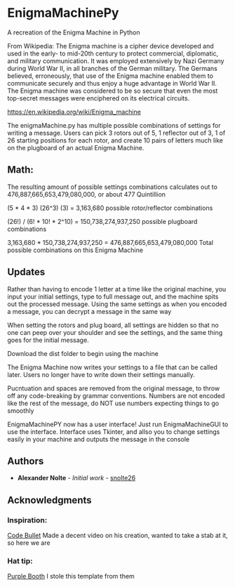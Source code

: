 # EnigmaMachinePy
A recreation of the Enigma Machine in Python

From Wikipedia:
The Enigma machine is a cipher device developed and used in the early- to mid-20th century to protect commercial, diplomatic, and military communication. It was employed extensively by Nazi Germany during World War II, in all branches of the German military. The Germans believed, erroneously, that use of the Enigma machine enabled them to communicate securely and thus enjoy a huge advantage in World War II. The Enigma machine was considered to be so secure that even the most top-secret messages were enciphered on its electrical circuits.

https://en.wikipedia.org/wiki/Enigma_machine

The enigmaMachine.py has multiple possible combinations of settings for writing a message. Users can pick 3 rotors out of 5, 1 reflector out of 3, 1 of 26 starting positions for each rotor, and create 10 pairs of letters much like on the plugboard of an actual Enigma Machine.

## Math:

The resulting amount of possible settings combinations calculates out to 476,887,665,653,479,080,000, or about 477 Quintillion

(5 * 4 * 3) (26^3) (3) = 3,163,680 possible rotor/reflector combinations

(26!) / (6! * 10! * 2^10) = 150,738,274,937,250 possible plugboard combinations

3,163,680 * 150,738,274,937,250 = 476,887,665,653,479,080,000 Total possible combinations on this Enigma Machine

## Updates
Rather than having to encode 1 letter at a time like the original machine, you input your initial settings, type to full message out, and the machine spits out the processed message. Using the same settings as when you encoded a message, you can decrypt a message in the same way

When setting the rotors and plug board, all settings are hidden so that no one can peep over your shoulder and see the settings, and the same thing goes for the initial message.

Download the dist folder to begin using the machine

The Enigma Machine now writes your settings to a file that can be called later. Users no longer have to write down their settings manually.

Pucntuation and spaces are removed from the original message, to throw off any code-breaking by grammar conventions. Numbers are not encoded like the rest of the message, do NOT use numbers expecting things to go smoothly

EnigmaMachinePY now has a user interface! Just run EnigmaMachineGUI to use the interface. Interface uses Tkinter, and allso you to change settings easily in your machine and outputs the message in the console

## Authors

* **Alexander Nolte** - *Initial work* - [snolte26](https://github.com/snolte26)

## Acknowledgments

### Inspiration:
[Code Bullet](https://www.youtube.com/channel/UC0e3QhIYukixgh5VVpKHH9Q) Made a decent video on his creation, wanted to take a stab at it, so here we are

### Hat tip:
[Purple Booth](https://gist.github.com/PurpleBooth/109311bb0361f32d87a2) I stole this template from them
